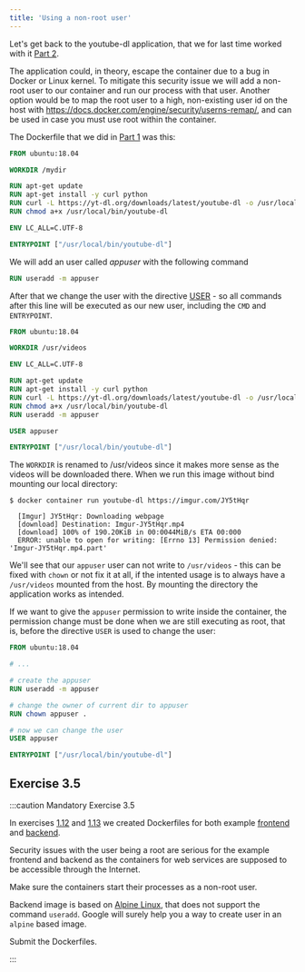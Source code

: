 ```yaml
---
title: 'Using a non-root user'
---
```


Let's get back to the youtube-dl application, that we for last time worked with it [Part 2](http://localhost:8000/part-2/1-migrating-to-docker-compose#volumes-in-docker-compose).

The application could, in theory, escape the container due to a bug in Docker or Linux kernel. To mitigate this security issue we will add a non-root user to our container and run our process with that user. Another option would be to map the root user to a high, non-existing user id on the host with https://docs.docker.com/engine/security/userns-remap/, and can be used in case you must use root within the container.

The Dockerfile that we did in [Part 1](/part-1/section-4) was this:

```dockerfile
FROM ubuntu:18.04

WORKDIR /mydir

RUN apt-get update
RUN apt-get install -y curl python
RUN curl -L https://yt-dl.org/downloads/latest/youtube-dl -o /usr/local/bin/youtube-dl
RUN chmod a+x /usr/local/bin/youtube-dl

ENV LC_ALL=C.UTF-8

ENTRYPOINT ["/usr/local/bin/youtube-dl"]
```

We will add an user called _appuser_ with the following command

```dockerfile
RUN useradd -m appuser
```

After that we change the user with the directive [USER](https://docs.docker.com/engine/reference/builder/#user) - so all commands after this line will be executed as our new user, including the `CMD` and `ENTRYPOINT`.

```dockerfile
FROM ubuntu:18.04

WORKDIR /usr/videos

ENV LC_ALL=C.UTF-8

RUN apt-get update
RUN apt-get install -y curl python
RUN curl -L https://yt-dl.org/downloads/latest/youtube-dl -o /usr/local/bin/youtube-dl
RUN chmod a+x /usr/local/bin/youtube-dl
RUN useradd -m appuser

USER appuser

ENTRYPOINT ["/usr/local/bin/youtube-dl"]
```

The `WORKDIR` is renamed to /usr/videos since it makes more sense as the videos will be downloaded there. When we run this image without bind mounting our local directory:

```console
$ docker container run youtube-dl https://imgur.com/JY5tHqr

  [Imgur] JY5tHqr: Downloading webpage
  [download] Destination: Imgur-JY5tHqr.mp4
  [download] 100% of 190.20KiB in 00:0044MiB/s ETA 00:000
  ERROR: unable to open for writing: [Errno 13] Permission denied: 'Imgur-JY5tHqr.mp4.part'
```

We'll see that our `appuser` user can not write to `/usr/videos` - this can be fixed with `chown` or not fix it at all, if the intented usage is to always have a `/usr/videos` mounted from the host. By mounting the directory the application works as intended.

If we want to give the  `appuser` permission to write inside the container, the permission change must be done when we are still executing as root, that is, before the directive `USER` is used to change the user:

```dockerfile
FROM ubuntu:18.04

# ...

# create the appuser
RUN useradd -m appuser

# change the owner of current dir to appuser
RUN chown appuser .

# now we can change the user
USER appuser

ENTRYPOINT ["/usr/local/bin/youtube-dl"]
```

## Exercise 3.5

:::caution Mandatory Exercise 3.5

  In exercises [1.12](/part-1/section-6#exercises-111-114) and [1.13](/part-1/section-6#exercises-111-114) we created Dockerfiles for both example [frontend](https://github.com/docker-hy/material-applications/tree/main/example-frontend) and [backend](https://github.com/docker-hy/material-applications/tree/main/example-backend).

  Security issues with the user being a root are serious for the example frontend and backend as the containers for web services are supposed to be accessible through the Internet.

  Make sure the containers start their processes as a non-root user.

  Backend image is based on [Alpine Linux](https://www.alpinelinux.org/), that does not support the command `useradd`. Google will surely help you a way to create user in an `alpine` based image.

  Submit the Dockerfiles.

:::
